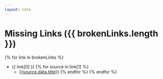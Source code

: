 ```yaml
---
layout: note
---
```

# Missing Links ({{ brokenLinks.length }})

{% for link in brokenLinks %}
- {{ link[0] }}
  {% for source in link[1] %}
    - [{{source.data.title}}]({{source.data.url}})
  {% endfor %}
{% endfor %}
